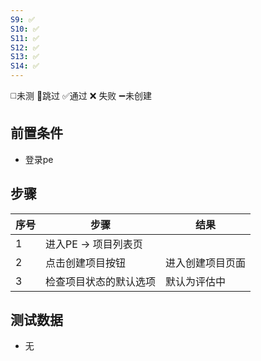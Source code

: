 ```yaml
---
S9: ✅
S10: ✅
S11: ✅
S12: ✅
S13: ✅
S14: ✅
---
```

◻️未测    🚫跳过     ✅通过    ❌ 失败    ➖未创建

## 前置条件

- 登录pe

## 步骤

| 序号  | 步骤            | 结果       |
| --- | ------------- | -------- |
| 1   | 进入PE -> 项目列表页 |          |
| 2   | 点击创建项目按钮      | 进入创建项目页面 |
| 3   | 检查项目状态的默认选项   | 默认为评估中   |

## 测试数据

- 无
